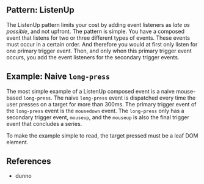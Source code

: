## Pattern: ListenUp

The ListenUp pattern limits your cost by adding event listeners as *late as possible*, and not upfront.
The pattern is simple. You have a composed event that listens for two or three different types of events.
These events must occur in a certain order. And therefore you would at first only listen for one primary 
trigger event. Then, and only when this primary trigger event occurs, you add the event listeners for the secondary 
trigger events.

## Example: Naive `long-press`

The most simple example of a ListenUp composed event is a naive mouse-based `long-press`. 
The naive `long-press` event is dispatched every time the user presses on a target for more than 300ms.
The primary trigger event of the `long-press` event is the `mousedown` event.
The `long-press` only has a secondary trigger event, `mouseup`, and 
the `mouseup` is also the final trigger event that concludes a series.    

<pretty-printer href="./demo/long-press-ListenUp.js"></pretty-printer>

To make the example simple to read, the target pressed must be a leaf DOM element. 

## References

 * dunno
